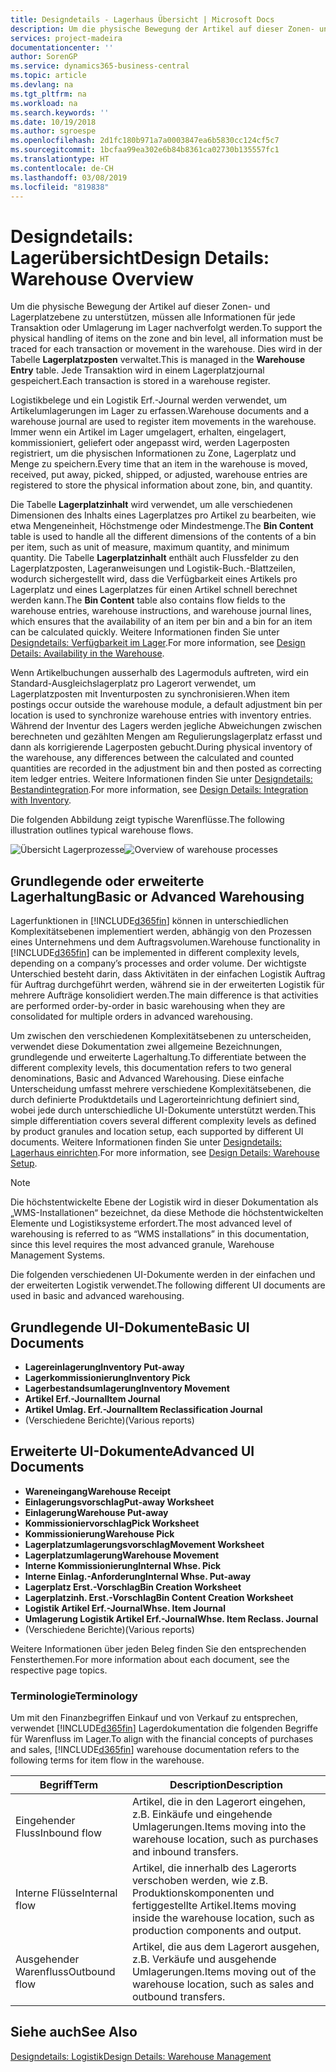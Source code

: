 ```yaml
---
title: Designdetails - Lagerhaus Übersicht | Microsoft Docs
description: Um die physische Bewegung der Artikel auf dieser Zonen- und Lagerplatzebene zu unterstützen, müssen alle Informationen für jede Transaktion oder Umlagerung im Lager nachverfolgt werden. Dies wird in der Tabelle **Lagerplatzposten** verwaltet. Jede Transaktion wird in einem Lagerplatzjournal gespeichert.
services: project-madeira
documentationcenter: ''
author: SorenGP
ms.service: dynamics365-business-central
ms.topic: article
ms.devlang: na
ms.tgt_pltfrm: na
ms.workload: na
ms.search.keywords: ''
ms.date: 10/19/2018
ms.author: sgroespe
ms.openlocfilehash: 2d1fc180b971a7a0003847ea6b5830cc124cf5c7
ms.sourcegitcommit: 1bcfaa99ea302e6b84b8361ca02730b135557fc1
ms.translationtype: HT
ms.contentlocale: de-CH
ms.lasthandoff: 03/08/2019
ms.locfileid: "819838"
---
```

# <a name="design-details-warehouse-overview"></a><span data-ttu-id="9d371-105">Designdetails: Lagerübersicht</span><span class="sxs-lookup"><span data-stu-id="9d371-105">Design Details: Warehouse Overview</span></span>
<span data-ttu-id="9d371-106">Um die physische Bewegung der Artikel auf dieser Zonen- und Lagerplatzebene zu unterstützen, müssen alle Informationen für jede Transaktion oder Umlagerung im Lager nachverfolgt werden.</span><span class="sxs-lookup"><span data-stu-id="9d371-106">To support the physical handling of items on the zone and bin level, all information must be traced for each transaction or movement in the warehouse.</span></span> <span data-ttu-id="9d371-107">Dies wird in der Tabelle **Lagerplatzposten** verwaltet.</span><span class="sxs-lookup"><span data-stu-id="9d371-107">This is managed in the **Warehouse Entry** table.</span></span> <span data-ttu-id="9d371-108">Jede Transaktion wird in einem Lagerplatzjournal gespeichert.</span><span class="sxs-lookup"><span data-stu-id="9d371-108">Each transaction is stored in a warehouse register.</span></span>  

<span data-ttu-id="9d371-109">Logistikbelege und ein Logistik Erf.-Journal werden verwendet, um Artikelumlagerungen im Lager zu erfassen.</span><span class="sxs-lookup"><span data-stu-id="9d371-109">Warehouse documents and a warehouse journal are used to register item movements in the warehouse.</span></span> <span data-ttu-id="9d371-110">Immer wenn ein Artikel im Lager umgelagert, erhalten, eingelagert, kommissioniert, geliefert oder angepasst wird, werden Lagerposten registriert, um die physischen Informationen zu Zone, Lagerplatz und Menge zu speichern.</span><span class="sxs-lookup"><span data-stu-id="9d371-110">Every time that an item in the warehouse is moved, received, put away, picked, shipped, or adjusted, warehouse entries are registered to store the physical information about zone, bin, and quantity.</span></span>

<span data-ttu-id="9d371-111">Die Tabelle **Lagerplatzinhalt** wird verwendet, um alle verschiedenen Dimensionen des Inhalts eines Lagerplatzes pro Artikel zu bearbeiten, wie etwa Mengeneinheit, Höchstmenge oder Mindestmenge.</span><span class="sxs-lookup"><span data-stu-id="9d371-111">The **Bin Content** table is used to handle all the different dimensions of the contents of a bin per item, such as unit of measure, maximum quantity, and minimum quantity.</span></span> <span data-ttu-id="9d371-112">Die Tabelle **Lagerplatzinhalt** enthält auch Flussfelder zu den Lagerplatzposten, Lageranweisungen und Logistik-Buch.-Blattzeilen, wodurch sichergestellt wird, dass die Verfügbarkeit eines Artikels pro Lagerplatz und eines Lagerplatzes für einen Artikel schnell berechnet werden kann.</span><span class="sxs-lookup"><span data-stu-id="9d371-112">The **Bin Content** table also contains flow fields to the warehouse entries, warehouse instructions, and warehouse journal lines, which ensures that the availability of an item per bin and a bin for an item can be calculated quickly.</span></span> <span data-ttu-id="9d371-113">Weitere Informationen finden Sie unter [Designdetails: Verfügbarkeit im Lager](design-details-availability-in-the-warehouse.md).</span><span class="sxs-lookup"><span data-stu-id="9d371-113">For more information, see [Design Details: Availability in the Warehouse](design-details-availability-in-the-warehouse.md).</span></span>  

<span data-ttu-id="9d371-114">Wenn Artikelbuchungen ausserhalb des Lagermoduls auftreten, wird ein Standard-Ausgleichslagerplatz pro Lagerort verwendet, um Lagerplatzposten mit Inventurposten zu synchronisieren.</span><span class="sxs-lookup"><span data-stu-id="9d371-114">When item postings occur outside the warehouse module, a default adjustment bin per location is used to synchronize warehouse entries with inventory entries.</span></span> <span data-ttu-id="9d371-115">Während der Inventur des Lagers werden jegliche Abweichungen zwischen berechneten und gezählten Mengen am Regulierungslagerplatz erfasst und dann als korrigierende Lagerposten gebucht.</span><span class="sxs-lookup"><span data-stu-id="9d371-115">During physical inventory of the warehouse, any differences between the calculated and counted quantities are recorded in the adjustment bin and then posted as correcting item ledger entries.</span></span> <span data-ttu-id="9d371-116">Weitere Informationen finden Sie unter [Designdetails: Bestandintegration](design-details-integration-with-inventory.md).</span><span class="sxs-lookup"><span data-stu-id="9d371-116">For more information, see [Design Details: Integration with Inventory](design-details-integration-with-inventory.md).</span></span>  

<span data-ttu-id="9d371-117">Die folgenden Abbildung zeigt typische Warenflüsse.</span><span class="sxs-lookup"><span data-stu-id="9d371-117">The following illustration outlines typical warehouse flows.</span></span>  

<span data-ttu-id="9d371-118">![Übersicht Lagerprozesse](media/design_details_warehouse_management_overview.png "Übersicht Lagerprozesse")</span><span class="sxs-lookup"><span data-stu-id="9d371-118">![Overview of warehouse processes](media/design_details_warehouse_management_overview.png "Overview of warehouse processes")</span></span>  

## <a name="basic-or-advanced-warehousing"></a><span data-ttu-id="9d371-119">Grundlegende oder erweiterte Lagerhaltung</span><span class="sxs-lookup"><span data-stu-id="9d371-119">Basic or Advanced Warehousing</span></span>  
<span data-ttu-id="9d371-120">Lagerfunktionen in [!INCLUDE[d365fin](includes/d365fin_md.md)] können in unterschiedlichen Komplexitätsebenen implementiert werden, abhängig von den Prozessen eines Unternehmens und dem Auftragsvolumen.</span><span class="sxs-lookup"><span data-stu-id="9d371-120">Warehouse functionality in [!INCLUDE[d365fin](includes/d365fin_md.md)] can be implemented in different complexity levels, depending on a company’s processes and order volume.</span></span> <span data-ttu-id="9d371-121">Der wichtigste Unterschied besteht darin, dass Aktivitäten in der einfachen Logistik Auftrag für Auftrag durchgeführt werden, während sie in der erweiterten Logistik für mehrere Aufträge konsolidiert werden.</span><span class="sxs-lookup"><span data-stu-id="9d371-121">The main difference is that activities are performed order-by-order in basic warehousing when they are consolidated for multiple orders in advanced warehousing.</span></span>  

 <span data-ttu-id="9d371-122">Um zwischen den verschiedenen Komplexitätsebenen zu unterscheiden, verwendet diese Dokumentation zwei allgemeine Bezeichnungen, grundlegende und erweiterte Lagerhaltung.</span><span class="sxs-lookup"><span data-stu-id="9d371-122">To differentiate between the different complexity levels, this documentation refers to two general denominations, Basic and Advanced Warehousing.</span></span> <span data-ttu-id="9d371-123">Diese einfache Unterscheidung umfasst mehrere verschiedene Komplexitätsebenen, die durch definierte Produktdetails und Lagerorteinrichtung definiert sind, wobei jede durch unterschiedliche UI-Dokumente unterstützt werden.</span><span class="sxs-lookup"><span data-stu-id="9d371-123">This simple differentiation covers several different complexity levels as defined by product granules and location setup, each supported by different UI documents.</span></span> <span data-ttu-id="9d371-124">Weitere Informationen finden Sie unter [Designdetails: Lagerhaus einrichten](design-details-warehouse-setup.md).</span><span class="sxs-lookup"><span data-stu-id="9d371-124">For more information, see [Design Details: Warehouse Setup](design-details-warehouse-setup.md).</span></span>  

> [!NOTE]  
>  <span data-ttu-id="9d371-125">Die höchstentwickelte Ebene der Logistik wird in dieser Dokumentation als „WMS-Installationen“ bezeichnet, da diese Methode die höchstentwickelten Elemente und Logistiksysteme erfordert.</span><span class="sxs-lookup"><span data-stu-id="9d371-125">The most advanced level of warehousing is referred to as “WMS installations” in this documentation, since this level requires the most advanced granule, Warehouse Management Systems.</span></span>  

 <span data-ttu-id="9d371-126">Die folgenden verschiedenen UI-Dokumente werden in der einfachen und der erweiterten Logistik verwendet.</span><span class="sxs-lookup"><span data-stu-id="9d371-126">The following different UI documents are used in basic and advanced warehousing.</span></span>  

## <a name="basic-ui-documents"></a><span data-ttu-id="9d371-127">Grundlegende UI-Dokumente</span><span class="sxs-lookup"><span data-stu-id="9d371-127">Basic UI Documents</span></span>  

-   <span data-ttu-id="9d371-128">**Lagereinlagerung**</span><span class="sxs-lookup"><span data-stu-id="9d371-128">**Inventory Put-away**</span></span>  
-   <span data-ttu-id="9d371-129">**Lagerkommissionierung**</span><span class="sxs-lookup"><span data-stu-id="9d371-129">**Inventory Pick**</span></span>  
-   <span data-ttu-id="9d371-130">**Lagerbestandsumlagerung**</span><span class="sxs-lookup"><span data-stu-id="9d371-130">**Inventory Movement**</span></span>  
-   <span data-ttu-id="9d371-131">**Artikel Erf.-Journal**</span><span class="sxs-lookup"><span data-stu-id="9d371-131">**Item Journal**</span></span>  
-   <span data-ttu-id="9d371-132">**Artikel Umlag. Erf.-Journal**</span><span class="sxs-lookup"><span data-stu-id="9d371-132">**Item Reclassification Journal**</span></span>  
-   <span data-ttu-id="9d371-133">(Verschiedene Berichte)</span><span class="sxs-lookup"><span data-stu-id="9d371-133">(Various reports)</span></span>  

## <a name="advanced-ui-documents"></a><span data-ttu-id="9d371-134">Erweiterte UI-Dokumente</span><span class="sxs-lookup"><span data-stu-id="9d371-134">Advanced UI Documents</span></span>  

-   <span data-ttu-id="9d371-135">**Wareneingang**</span><span class="sxs-lookup"><span data-stu-id="9d371-135">**Warehouse Receipt**</span></span>  
-   <span data-ttu-id="9d371-136">**Einlagerungsvorschlag**</span><span class="sxs-lookup"><span data-stu-id="9d371-136">**Put-away Worksheet**</span></span>  
-   <span data-ttu-id="9d371-137">**Einlagerung**</span><span class="sxs-lookup"><span data-stu-id="9d371-137">**Warehouse Put-away**</span></span>  
-   <span data-ttu-id="9d371-138">**Kommissioniervorschlag**</span><span class="sxs-lookup"><span data-stu-id="9d371-138">**Pick Worksheet**</span></span>  
-   <span data-ttu-id="9d371-139">**Kommissionierung**</span><span class="sxs-lookup"><span data-stu-id="9d371-139">**Warehouse Pick**</span></span>  
-   <span data-ttu-id="9d371-140">**Lagerplatzumlagerungsvorschlag**</span><span class="sxs-lookup"><span data-stu-id="9d371-140">**Movement Worksheet**</span></span>  
-   <span data-ttu-id="9d371-141">**Lagerplatzumlagerung**</span><span class="sxs-lookup"><span data-stu-id="9d371-141">**Warehouse Movement**</span></span>  
-   <span data-ttu-id="9d371-142">**Interne Kommissionierung**</span><span class="sxs-lookup"><span data-stu-id="9d371-142">**Internal Whse. Pick**</span></span>  
-   <span data-ttu-id="9d371-143">**Interne Einlag.-Anforderung**</span><span class="sxs-lookup"><span data-stu-id="9d371-143">**Internal Whse. Put-away**</span></span>  
-   <span data-ttu-id="9d371-144">**Lagerplatz Erst.-Vorschlag**</span><span class="sxs-lookup"><span data-stu-id="9d371-144">**Bin Creation Worksheet**</span></span>  
-   <span data-ttu-id="9d371-145">**Lagerplatzinh. Erst.-Vorschlag**</span><span class="sxs-lookup"><span data-stu-id="9d371-145">**Bin Content Creation Worksheet**</span></span>  
-   <span data-ttu-id="9d371-146">**Logistik Artikel Erf.-Journal**</span><span class="sxs-lookup"><span data-stu-id="9d371-146">**Whse. Item Journal**</span></span>  
-   <span data-ttu-id="9d371-147">**Umlagerung Logistik Artikel Erf.-Journal**</span><span class="sxs-lookup"><span data-stu-id="9d371-147">**Whse. Item Reclass. Journal**</span></span>  
-   <span data-ttu-id="9d371-148">(Verschiedene Berichte)</span><span class="sxs-lookup"><span data-stu-id="9d371-148">(Various reports)</span></span>  

<span data-ttu-id="9d371-149">Weitere Informationen über jeden Beleg finden Sie den entsprechenden Fensterthemen.</span><span class="sxs-lookup"><span data-stu-id="9d371-149">For more information about each document, see the respective page topics.</span></span>  

### <a name="terminology"></a><span data-ttu-id="9d371-150">Terminologie</span><span class="sxs-lookup"><span data-stu-id="9d371-150">Terminology</span></span>  
<span data-ttu-id="9d371-151">Um mit den Finanzbegriffen Einkauf und von Verkauf zu entsprechen, verwendet [!INCLUDE[d365fin](includes/d365fin_md.md)] Lagerdokumentation die folgenden Begriffe für Warenfluss im Lager.</span><span class="sxs-lookup"><span data-stu-id="9d371-151">To align with the financial concepts of purchases and sales, [!INCLUDE[d365fin](includes/d365fin_md.md)] warehouse documentation refers to the following terms for item flow in the warehouse.</span></span>  

|<span data-ttu-id="9d371-152">Begriff</span><span class="sxs-lookup"><span data-stu-id="9d371-152">Term</span></span>|<span data-ttu-id="9d371-153">Description</span><span class="sxs-lookup"><span data-stu-id="9d371-153">Description</span></span>|  
|----------|---------------------------------------|  
|<span data-ttu-id="9d371-154">Eingehender Fluss</span><span class="sxs-lookup"><span data-stu-id="9d371-154">Inbound flow</span></span>|<span data-ttu-id="9d371-155">Artikel, die in den Lagerort eingehen, z.B. Einkäufe und eingehende Umlagerungen.</span><span class="sxs-lookup"><span data-stu-id="9d371-155">Items moving into the warehouse location, such as purchases and inbound transfers.</span></span>|  
|<span data-ttu-id="9d371-156">Interne Flüsse</span><span class="sxs-lookup"><span data-stu-id="9d371-156">Internal flow</span></span>|<span data-ttu-id="9d371-157">Artikel, die innerhalb des Lagerorts verschoben werden, wie z.B. Produktionskomponenten und fertiggestellte Artikel.</span><span class="sxs-lookup"><span data-stu-id="9d371-157">Items moving inside the warehouse location, such as production components and output.</span></span>|  
|<span data-ttu-id="9d371-158">Ausgehender Warenfluss</span><span class="sxs-lookup"><span data-stu-id="9d371-158">Outbound flow</span></span>|<span data-ttu-id="9d371-159">Artikel, die aus dem Lagerort ausgehen, z.B. Verkäufe und ausgehende Umlagerungen.</span><span class="sxs-lookup"><span data-stu-id="9d371-159">Items moving out of the warehouse location, such as sales and outbound transfers.</span></span>|  

## <a name="see-also"></a><span data-ttu-id="9d371-160">Siehe auch</span><span class="sxs-lookup"><span data-stu-id="9d371-160">See Also</span></span>  
 [<span data-ttu-id="9d371-161">Designdetails: Logistik</span><span class="sxs-lookup"><span data-stu-id="9d371-161">Design Details: Warehouse Management</span></span>](design-details-warehouse-management.md)
